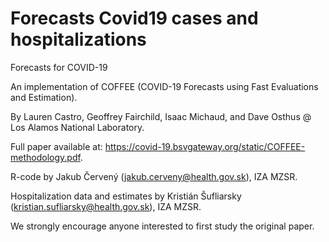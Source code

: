 # Forecasts Covid19 cases and hospitalizations
Forecasts for COVID-19

An implementation of COFFEE (COVID-19 Forecasts using Fast Evaluations and Estimation).

By Lauren Castro, Geoffrey Fairchild, Isaac Michaud, and Dave Osthus @ Los Alamos National Laboratory.

Full paper available at: https://covid-19.bsvgateway.org/static/COFFEE-methodology.pdf.

R-code by Jakub Červený (jakub.cerveny@health.gov.sk), IZA MZSR.

Hospitalization data and estimates by Kristián Šufliarsky (kristian.sufliarsky@health.gov.sk), IZA MZSR.

We strongly encourage anyone interested to first study the original paper.
